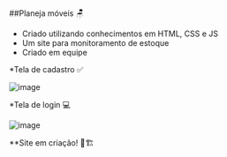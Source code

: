 ##Planeja móveis 🪑

- Criado utilizando conhecimentos em HTML, CSS e JS
- Um site para monitoramento de estoque
- Criado em equipe

*Tela de cadastro ✅

![image](https://github.com/user-attachments/assets/6325528a-6ead-47ec-829a-c88e757ac814)

*Tela de login 💻

![image](https://github.com/user-attachments/assets/ac799e84-3fa8-4a30-8006-a597b185a9dd)


**Site em criação! 🔨🏗️

